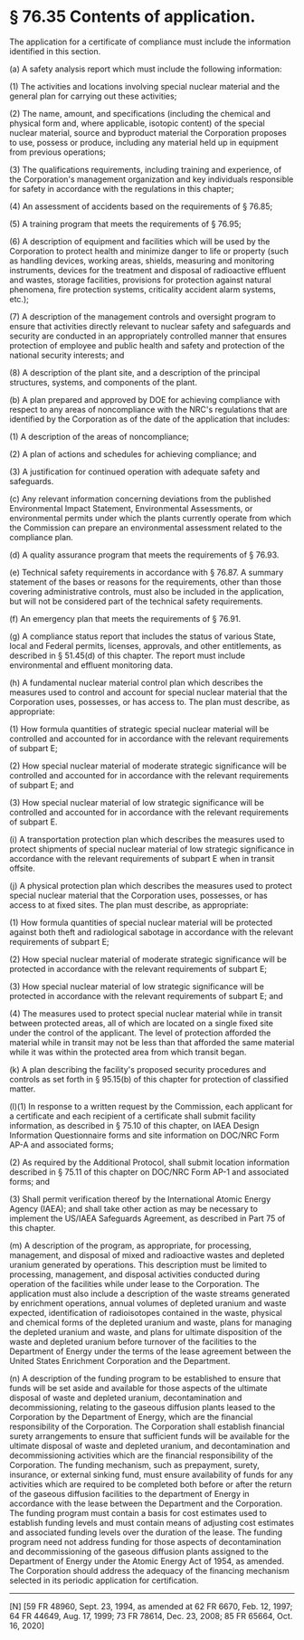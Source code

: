 # § 76.35   Contents of application.

The application for a certificate of compliance must include the information identified in this section.


(a) A safety analysis report which must include the following information:


(1) The activities and locations involving special nuclear material and the general plan for carrying out these activities;


(2) The name, amount, and specifications (including the chemical and physical form and, where applicable, isotopic content) of the special nuclear material, source and byproduct material the Corporation proposes to use, possess or produce, including any material held up in equipment from previous operations;


(3) The qualifications requirements, including training and experience, of the Corporation's management organization and key individuals responsible for safety in accordance with the regulations in this chapter;


(4) An assessment of accidents based on the requirements of § 76.85;


(5) A training program that meets the requirements of § 76.95;


(6) A description of equipment and facilities which will be used by the Corporation to protect health and minimize danger to life or property (such as handling devices, working areas, shields, measuring and monitoring instruments, devices for the treatment and disposal of radioactive effluent and wastes, storage facilities, provisions for protection against natural phenomena, fire protection systems, criticality accident alarm systems, etc.);


(7) A description of the management controls and oversight program to ensure that activities directly relevant to nuclear safety and safeguards and security are conducted in an appropriately controlled manner that ensures protection of employee and public health and safety and protection of the national security interests; and


(8) A description of the plant site, and a description of the principal structures, systems, and components of the plant.


(b) A plan prepared and approved by DOE for achieving compliance with respect to any areas of noncompliance with the NRC's regulations that are identified by the Corporation as of the date of the application that includes:


(1) A description of the areas of noncompliance;


(2) A plan of actions and schedules for achieving compliance; and


(3) A justification for continued operation with adequate safety and safeguards.


(c) Any relevant information concerning deviations from the published Environmental Impact Statement, Environmental Assessments, or environmental permits under which the plants currently operate from which the Commission can prepare an environmental assessment related to the compliance plan.


(d) A quality assurance program that meets the requirements of § 76.93.


(e) Technical safety requirements in accordance with § 76.87. A summary statement of the bases or reasons for the requirements, other than those covering administrative controls, must also be included in the application, but will not be considered part of the technical safety requirements.


(f) An emergency plan that meets the requirements of § 76.91.


(g) A compliance status report that includes the status of various State, local and Federal permits, licenses, approvals, and other entitlements, as described in § 51.45(d) of this chapter. The report must include environmental and effluent monitoring data.


(h) A fundamental nuclear material control plan which describes the measures used to control and account for special nuclear material that the Corporation uses, possesses, or has access to. The plan must describe, as appropriate:


(1) How formula quantities of strategic special nuclear material will be controlled and accounted for in accordance with the relevant requirements of subpart E;


(2) How special nuclear material of moderate strategic significance will be controlled and accounted for in accordance with the relevant requirements of subpart E; and


(3) How special nuclear material of low strategic significance will be controlled and accounted for in accordance with the relevant requirements of subpart E.


(i) A transportation protection plan which describes the measures used to protect shipments of special nuclear material of low strategic significance in accordance with the relevant requirements of subpart E when in transit offsite.


(j) A physical protection plan which describes the measures used to protect special nuclear material that the Corporation uses, possesses, or has access to at fixed sites. The plan must describe, as appropriate:


(1) How formula quantities of special nuclear material will be protected against both theft and radiological sabotage in accordance with the relevant requirements of subpart E;


(2) How special nuclear material of moderate strategic significance will be protected in accordance with the relevant requirements of subpart E;


(3) How special nuclear material of low strategic significance will be protected in accordance with the relevant requirements of subpart E; and


(4) The measures used to protect special nuclear material while in transit between protected areas, all of which are located on a single fixed site under the control of the applicant. The level of protection afforded the material while in transit may not be less than that afforded the same material while it was within the protected area from which transit began.


(k) A plan describing the facility's proposed security procedures and controls as set forth in § 95.15(b) of this chapter for protection of classified matter.


(l)(1) In response to a written request by the Commission, each applicant for a certificate and each recipient of a certificate shall submit facility information, as described in § 75.10 of this chapter, on IAEA Design Information Questionnaire forms and site information on DOC/NRC Form AP-A and associated forms;


(2) As required by the Additional Protocol, shall submit location information described in § 75.11 of this chapter on DOC/NRC Form AP-1 and associated forms; and


(3) Shall permit verification thereof by the International Atomic Energy Agency (IAEA); and shall take other action as may be necessary to implement the US/IAEA Safeguards Agreement, as described in Part 75 of this chapter.


(m) A description of the program, as appropriate, for processing, management, and disposal of mixed and radioactive wastes and depleted uranium generated by operations. This description must be limited to processing, management, and disposal activities conducted during operation of the facilities while under lease to the Corporation. The application must also include a description of the waste streams generated by enrichment operations, annual volumes of depleted uranium and waste expected, identification of radioisotopes contained in the waste, physical and chemical forms of the depleted uranium and waste, plans for managing the depleted uranium and waste, and plans for ultimate disposition of the waste and depleted uranium before turnover of the facilities to the Department of Energy under the terms of the lease agreement between the United States Enrichment Corporation and the Department.


(n) A description of the funding program to be established to ensure that funds will be set aside and available for those aspects of the ultimate disposal of waste and depleted uranium, decontamination and decommissioning, relating to the gaseous diffusion plants leased to the Corporation by the Department of Energy, which are the financial responsibility of the Corporation. The Corporation shall establish financial surety arrangements to ensure that sufficient funds will be available for the ultimate disposal of waste and depleted uranium, and decontamination and decommissioning activities which are the financial responsibility of the Corporation. The funding mechanism, such as prepayment, surety, insurance, or external sinking fund, must ensure availability of funds for any activities which are required to be completed both before or after the return of the gaseous diffusion facilities to the department of Energy in accordance with the lease between the Department and the Corporation. The funding program must contain a basis for cost estimates used to establish funding levels and must contain means of adjusting cost estimates and associated funding levels over the duration of the lease. The funding program need not address funding for those aspects of decontamination and decommissioning of the gaseous diffusion plants assigned to the Department of Energy under the Atomic Energy Act of 1954, as amended. The Corporation should address the adequacy of the financing mechanism selected in its periodic application for certification. 



---

[N] [59 FR 48960, Sept. 23, 1994, as amended at 62 FR 6670, Feb. 12, 1997; 64 FR 44649, Aug. 17, 1999; 73 FR 78614, Dec. 23, 2008; 85 FR 65664, Oct. 16, 2020]




